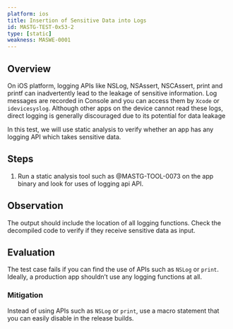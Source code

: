 ```yaml
---
platform: ios
title: Insertion of Sensitive Data into Logs
id: MASTG-TEST-0x53-2
type: [static]
weakness: MASWE-0001
---
```


## Overview

On iOS platform, logging APIs like NSLog, NSAssert, NSCAssert, print and printf can inadvertently lead to the leakage of sensitive information. Log messages are recorded in Console and you can access them by `Xcode` or `idevicesyslog`. Although other apps on the device cannot read these logs, direct logging is generally discouraged due to its potential for data leakage

In this test, we will use static analysis to verify whether an app has any logging API which takes sensitive data.

## Steps

1. Run a static analysis tool such as @MASTG-TOOL-0073 on the app binary and look for uses of logging api API.

## Observation

The output should include the location of all logging functions. Check the decompiled code to verify if they receive sensitive data as input.

## Evaluation

The test case fails if you can find the use of APIs such as `NSLog` or `print`. Ideally, a production app shouldn’t use any logging functions at all.

### Mitigation

Instead of using APIs such as `NSLog` or `print`, use a macro statement that you can easily disable in the release builds.

